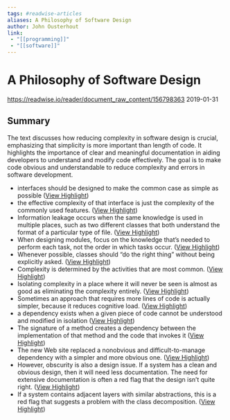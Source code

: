 ```yaml
---
tags: #readwise-articles
aliases: A Philosophy of Software Design
author: John Ousterhout
link:
 - "[[programming]]"
 - "[[software]]"
---
```

# A Philosophy of Software Design

https://readwise.io/reader/document_raw_content/156798363
2019-01-31
## Summary
The text discusses how reducing complexity in software design is crucial, emphasizing that simplicity is more important than length of code. It highlights the importance of clear and meaningful documentation in aiding developers to understand and modify code effectively. The goal is to make code obvious and understandable to reduce complexity and errors in software development.

- interfaces should be designed to make the common case as simple as possible ([View Highlight](https://read.readwise.io/read/01hztsanj2921vtfz29prfeaek))
- the effective complexity of that interface is just the complexity of the commonly used features. ([View Highlight](https://read.readwise.io/read/01hztsdgp325428rypzt1vznss))
- Information leakage occurs when the same knowledge is used in multiple places, such as two different classes that both understand the format of a particular type of file. ([View Highlight](https://read.readwise.io/read/01hzttjtyz6kty4e335a264wy9))
- When designing modules, focus on the knowledge that’s needed to perform each task, not the order in which tasks occur. ([View Highlight](https://read.readwise.io/read/01hzttqvdewaafz5tg2veegd1p))
- Whenever possible, classes should “do the right thing” without being explicitly asked. ([View Highlight](https://read.readwise.io/read/01hztvd5mhjagg4j932f7ht78c))
- Complexity is determined by the activities that are most common. ([View Highlight](https://read.readwise.io/read/01ht45mjpbj1kts38tw3xs0ee1))
- Isolating complexity in a place where it will never be seen is almost as good as eliminating the complexity entirely. ([View Highlight](https://read.readwise.io/read/01ht45nwcbe5rqyjbgd60yzh09))
- Sometimes an approach that requires more lines of code is actually simpler, because it reduces cognitive load. ([View Highlight](https://read.readwise.io/read/01ht45t6xn7jp7sj8f0zzysvkt))
- a dependency exists when a given piece of
  code cannot be understood and modified in isolation ([View Highlight](https://read.readwise.io/read/01hw90hdhde57gye9ahj3g7zme))
- The signature of a method creates a dependency between the implementation of that method and the code that invokes it ([View Highlight](https://read.readwise.io/read/01hw90n25zn9sm8g61np59csqb))
- The new Web site replaced a nonobvious and difficult-to-manage dependency with a simpler and more obvious one. ([View Highlight](https://read.readwise.io/read/01hw90ypv5h9ygh6znw381pj3v))
- However, obscurity is also a design issue. If a system has a clean and obvious design, then it will need less documentation. The need for extensive documentation is often a red flag that the design isn’t quite right. ([View Highlight](https://read.readwise.io/read/01hw918j1rst8xprjvd84c7yqc))
- If a system contains adjacent layers with similar abstractions, this is a red
  flag that suggests a problem with the class decomposition. ([View Highlight](https://read.readwise.io/read/01hzxan1sht9rycy93ct8capat))
